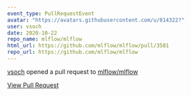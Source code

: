 ```yaml
---
event_type: PullRequestEvent
avatar: "https://avatars.githubusercontent.com/u/814322?"
user: vsoch
date: 2020-10-22
repo_name: mlflow/mlflow
html_url: https://github.com/mlflow/mlflow/pull/3581
repo_url: https://github.com/mlflow/mlflow
---
```


<a href='https://github.com/vsoch' target='_blank'>vsoch</a> opened a pull request to <a href='https://github.com/mlflow/mlflow' target='_blank'>mlflow/mlflow</a>

<a href='https://github.com/mlflow/mlflow/pull/3581' target='_blank'>View Pull Request</a>